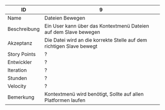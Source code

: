 | ID         |9|
|------------|-|
|Name        |Dateien Bewegen|
|Beschreibung|Ein User kann über das Kontextmenü Dateien  auf dem Slave bewegen| 
|Akzeptanz   |Die Datei wird an die korrekte Stelle auf dem richtigen Slave bewegt|
|Story Points|?|
|Entwickler  |?|
|Iteration   |?|
|Stunden     |?|
|Velocity    |?|
|Bemerkung   |Kontextmenü wird benötigt, Sollte auf allen Platformen laufen|